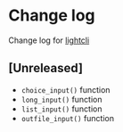 # Change log
Change log for [lightcli](https://github.com/dogoncouch/lightcli)

## [Unreleased]
- `choice_input()` function
- `long_input()` function
- `list_input()` function
- `outfile_input()` function
